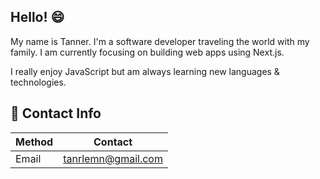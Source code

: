 ## Hello! 😄

My name is Tanner. I'm a software developer traveling the world with my family. I am currently focusing on building web apps using Next.js.

I really enjoy JavaScript but am always learning new languages & technologies.

## 💬 Contact Info

|Method|Contact|
|---|---|
|Email|tanrlemn@gmail.com|
